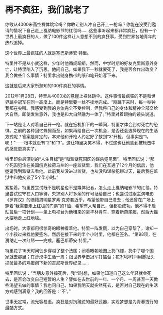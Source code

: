 # 再不疯狂，我们就老了

你敢从4000米高空裸体跳伞吗？你敢让别人冲自己开上一枪吗？你能在没受到邀请的情况下自己走上戛纳电影节的红毯吗……这些事听起来都非常疯狂，但有一个世界上最疯狂的人，做了100件这样让人意想不到的疯狂事，受到世界各地青年的热烈追捧。 

这个世界上最疯狂的人就是塞巴斯蒂安·特里。 

特里并不是从小就这样，少年时他循规蹈矩，然而，中学时期的好友克里斯意外身亡，让特里陷入了沉思。他问自己，如果我下一秒就要死了，我是否会作出改变？我会做些什么事情？特里拿出随身携带的纸和笔开始写下来。 

这就是后来大家所熟知的100件疯狂的事情。 

2012年1月28日，特里从4000米的悬崖上裸体跳伞。这件事情最疯狂的不是和世界跳伞冠军在同一高度上，而是特里要一丝不挂地完成。“刚跳下来时，每一秒钟我都在尖叫。我感受到我的身体完全不受控制，但我将自己的身体和精神全部交给大自然，即使发生意外，我也是和大自然融为一体了。”特里对着跟拍的镜头说道。 

下一站是让人对着自己开一枪。就在扳机扣下的一瞬间，特里才体会到对死亡的恐惧。之前的各种回忆蜂拥而至，如果再给自己一次机会，是否还会选择现在的生活方式呢？答案是肯定的。本来他和开枪人约定好了数到“3”开枪，但事实是“1，嘭！”——根本就没有“2”和“3”。这让特里哭笑不得，不过这也让他感到被枪击中的感觉更真实了。 

特里印象最深刻的“人生目标”是“和监狱死囚区的谋杀犯见面”。特里回忆说：“那个死囚犯住在美国俄克拉荷马州的一座监狱里，我们在互通了12个月的信后，他邀请我到监狱去看他。此前我从没进过监狱，也从没和谋杀犯聊过天，最后我在监狱中和他交谈了5个半小时。” 

紧接着，特里要尝试既不是明星也不是媒体记者，怎么走上戛纳电影节的红毯。特里尝试过守在入口等待，央求别人将多余的许可证给自己；也尝试过跟主演电影《罗宾汉》的澳籍男明星罗素·克劳套近乎，希望他带自己进去；他还曾在广场上穿着“我需要走上红毯的门票”的T恤，希望有人帮自己，但都没成功。他不得不启动最后一项计划——坐上电视台为他租来的豪华林肯车，穿着新燕尾服，然后大摇大摆地走上红地毯。 

出场时，大家都用很惊奇的眼神看着他。特里一阵发慌，以为自己穿帮了，谁知一个小孩过来找他要签名。然后在接下来的半个小时里，他都在签名。“第98项，在戛纳走一次红毯——完成。塞巴斯蒂安·特里。” 

特里花了16天时间徒步穿越了整个法国；闭着眼朝地图上扔飞镖，扔中了哪个国家就去那里；在沙漠中生活一周；跟世界拳击冠军打擂台；花30秒时间用脚趾头捏破最多的鸡蛋创下新的吉尼斯世界纪录…… 

特里回忆说：“当朋友意外摔死后，我当时想，如果他知道自己这么年轻就会死去，是否会改变自己短暂的人生？譬如在去世前的一年、一个月、一周甚至一天做些渴望去做的事情？我也问自己，如果我明天就突然死去，是否对自己现在的生活方式感到满意？我的回答是：‘不’。” 

世事无定常，流光容易逝，疯狂是对抗蹉跎的最好武器，实现梦想是为青春饯行的最酷方式。